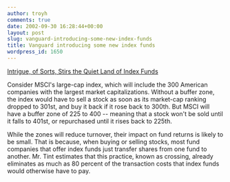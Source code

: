 ```yaml
---
author: troyh
comments: true
date: 2002-09-30 16:28:44+00:00
layout: post
slug: vanguard-introducing-some-new-index-funds
title: Vanguard introducing some new index funds
wordpress_id: 1650
---
```


[Intrigue, of Sorts, Stirs the Quiet Land of Index Funds](http://www.nytimes.com/2002/09/29/business/yourmoney/29STRA.html?8ym)

Consider MSCI's large-cap index, which will include the 300 American companies with the largest market capitalizations. Without a buffer zone, the index would have to sell a stock as soon as its market-cap ranking dropped to 301st, and buy it back if it rose back to 300th. But MSCI will have a buffer zone of 225 to 400 -- meaning that a stock won't be sold until it falls to 401st, or repurchased until it rises back to 225th.

While the zones will reduce turnover, their impact on fund returns is likely to be small. That is because, when buying or selling stocks, most fund companies that offer index funds just transfer shares from one fund to another. Mr. Tint estimates that this practice, known as crossing, already eliminates as much as 80 percent of the transaction costs that index funds would otherwise have to pay.
